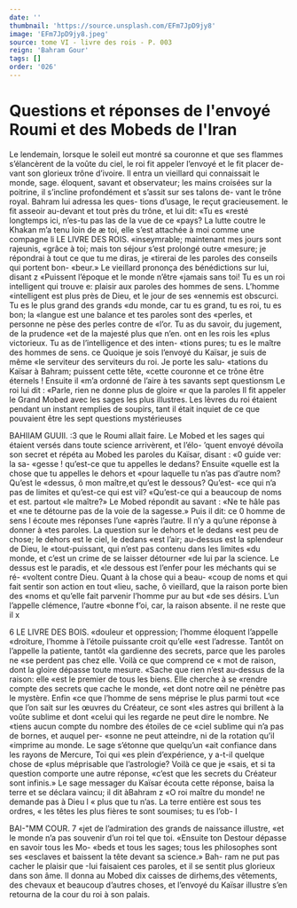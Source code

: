 ```yaml
---
date: ''
thumbnail: 'https://source.unsplash.com/EFm7JpD9jy8'
image: 'EFm7JpD9jy8.jpeg'
source: tome VI - livre des rois - P. 003
reign: 'Bahram Gour'
tags: []
order: '026'
---
```


# Questions et réponses de l'envoyé Roumi et des Mobeds de l'Iran

Le lendemain, lorsque le soleil eut montré sa couronne et que ses flammes s’élancèrent de la voûte
du ciel, le roi fit appeler l’envoyé et le fit placer de- vant son glorieux trône d’ivoire. Il entra un vieillard qui connaissait le monde, sage. éloquent, savant et observateur; les mains croisées sur la poitrine, il s’incline profondément et s’assit sur ses talons de-
vant le trône royal. Bahram lui adressa les ques- tions d’usage, le reçut gracieusement. le fit asseoir au-devant et tout près du trône, et lui dit: «Tu es «resté longtemps ici, n’es-tu pas las de la vue de ce «pays? La lutte coutre le Khakan m’a tenu loin de
æ toi, elle s’est attachée à moi comme une compagne
li LE LIVRE DES ROIS. «inseymrable; maintenant mes jours sont rajeunis, «grâce à toi; mais ton séjour s’est prolongé outre
«mesure; je répondrai à tout ce que tu me diras, je «tirerai de les paroles des conseils qui portent bon- «beur.» Le vieillard prononça des bénédictions sur
lui, disant z «Puissent l’époque et le monde n’être
«jamais sans toi! Tu es un roi intelligent qui trouve e: plaisir aux paroles des hommes de sens. L’homme «intelligent est plus près de Dieu, et le jour de ses «ennemis est obscurci. Tu es le plus grand des grands «du monde, car tu es grand, tu es roi, tu es bon; la «langue est une balance et tes paroles sont des «perles, et personne ne pèse des perles contre de «l’or. Tu as du savoir, du jugement, de la prudence
«et de la majesté plus que n’en. ont en les rois les
«plus victorieux. Tu as de l’intelligence et des inten- «tions pures; tu es le maître des hommes de sens.
ce Quoique je sois l’envoyé du Kaïsar, je suis de même
«le serviteur des serviteurs du roi. Je porte les salu- «tations du Kaïsar à Bahram; puissent cette tête, «cette couronne et ce trône être éternels ! Ensuite il
«m’a ordonné de l’aire à tes savants sept questionsm
Le roi lui dit : «Parle, rien ne donne plus de gloire «r que la paroles
Il fit appeler le Grand Mobed avec les sages les plus illustres. Les lèvres du roi étaient pendant un instant remplies de soupirs, tant il était inquiet de
ce que pouvaient être les sept questions mystérieuses

BAHIIAM GUUIl. :3 que le Roumi allait faire. Le Mobed et les sages qui
étaient versés dans toute science arrivèrent, et l’élo- ’quent envoyé dévoila son secret et répéta au Mobed
les paroles du Kaïsar, disant : «0 guide ver: la sa- «gesse ! qu’est-ce que tu appelles le dedans? Ensuite
«quelle est la chose que tu appelles le dehors et «pour laquelle tu n’as pas d’autre nom? Qu’est le
«dessus, ô mon maître,et qu’est le dessous? Qu’est-
«ce qui n’a pas de limites et qu’est-ce qui est vil? «Qu’est-ce qui a beaucoup de noms et est. partout
«le maître?»
Le Mobed répondit au savant : «Ne te hâle pas et «ne te détourne pas de la voie de la sagesse.» Puis il dit: ce 0 homme de sens l écoute mes réponses l’une «après l’autre. Il n’y a qu’une réponse à donner à
«tes paroles. La question sur le dehors et le dedans «est peu de chose; le dehors est le ciel, le dedans «est l’air; au-dessus est la splendeur de Dieu, le «tout-puissant, qui n’est pas contenu dans les limites «du monde, et c’est un crime de se laisser détourner
«de lui par la science. Le dessus est le paradis, et «le dessous est l’enfer pour les méchants qui se ré-
«voltent contre Dieu. Quant à la chose qui a beau- «coup de noms et qui fait sentir son action en tout «lieu, sache, ô vieillard, que la raison porte bien des «noms et qu’elle fait parvenir l’homme pur au but
«de ses désirs. L’un l’appelle clémence, l’autre
«bonne f’oi, car, la raison absente. il ne reste que
il
x

6 LE LIVRE DES BOIS. «douleur et oppression; l’homme éloquent l’appelle
«droiture, l’homme à l’étoile puissante croit qu’elle
«est l’adresse. Tantôt on l’appelle la patiente, tantôt
«la gardienne des secrets, parce que les paroles ne «se perdent pas chez elle. Voilà ce que comprend ce « mot de raison, dont la gloire dépasse toute mesure. «Sache que rien n’est au-dessus de la raison: elle «est le premier de tous les biens. Elle cherche à se «rendre compte des secrets que cache le monde, «et dont notre œil ne pénètre pas le mystère. Enfin
«ce que l’homme de sens méprise le plus parmi tout
«ce que l’on sait sur les œuvres du Créateur, ce sont
«les astres qui brillent à la voûte sublime et dont
«celui qui les regarde ne peut dire le nombre. Ne
«tiens aucun compte du nombre des étoiles de ce
«ciel sublime qui n’a pas de bornes, et auquel per-
«sonne ne peut atteindre, ni de la rotation qu’il «imprime au monde. Le sage s’étonne que quelqu’un
«ait confiance dans les rayons de Mercure, Toi qui «es plein d’expérience, y a-t-il quelque chose de
«plus méprisable que l’astrologie? Voilà ce que je
«sais, et si ta question comporte une autre réponse, «c’est que les secrets du Créateur sont infinis.»
Le sage messager du Kaïsar écouta cette réponse, baisa la terre et se déclara vaincu; il dit àBahram z «O roi maître du monde! ne demande pas à Dieu
l « plus que tu n’as. La terre entière est sous tes ordres, « les têtes les plus fières te sont soumises; tu es l’ob-
I

BAI-"MM COUR. 7 «jet de l’admiration des grands de naissance illustre,
«et le monde n’a pas souvenir d’un roi tel que toi.
«Ensuite ton Destour dépasse en savoir tous les Mo- «beds et tous les sages; tous les philosophes sont ses «esclaves et baissent la tête devant sa science.» Bah-
ram ne put pas cacher le plaisir que -Iui faisaient ces paroles, et il se sentit plus glorieux dans son âme. Il donna au Mobed dix caisses de dirhems,des vêtements, des chevaux et beaucoup d’autres choses,
et l’envoyé du Kaïsar illustre s’en retourna de la cour
du roi à son palais.
